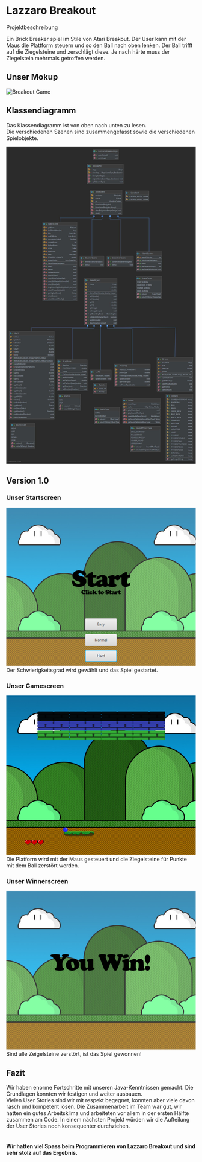 # Lazzaro Breakout

Projektbeschreibung

Ein Brick Breaker spiel im Stile von Atari Breakout. Der User kann mit der Maus die Plattform steuern und so den Ball nach oben lenken. Der Ball trifft auf die Ziegelsteine und zerschlägt diese. Je nach härte muss der Ziegelstein mehrmals getroffen werden.

## Unser Mokup

![Breakout Game](https://zetcode.com/img/gfx/javagames/breakout.png)

## Klassendiagramm

Das Klassendiagramm ist von oben nach unten zu lesen. <br> Die verschiedenen Szenen sind zusammengefasst sowie die verschiedenen Spielobjekte.

![KlassenDiagramm](README_Images/Klassendiagramm/Klassendiagramm.jpg)

## Version 1.0

### Unser Startscreen
![StartScreen](README_Images/StartScreen.png)
<br>Der Schwierigkeitsgrad wird gewählt und das Spiel gestartet.

### Unser Gamescreen
![GameScreen](README_Images/GameScreen.png)
<br>Die Platform wird mit der Maus gesteuert und die Ziegelsteine für Punkte mit dem Ball zerstört werden.

### Unser Winnerscreen
![WinnerScreen](README_Images/WinnerScreen.png)
<br>Sind alle Zeigelsteine zerstört, ist das Spiel gewonnen!


## Fazit
Wir haben enorme Fortschritte mit unseren Java-Kenntnissen gemacht. Die Grundlagen konnten wir festigen und weiter ausbauen. <br>
Vielen User Stories sind wir mit respekt begegnet, konnten aber viele davon rasch und kompetent lösen.
Die Zusammenarbeit im Team war gut, wir hatten ein gutes Arbeitsklima und arbeiteten vor allem in der ersten Hälfte zusammen am Code.
In einem nächsten Projekt würden wir die Aufteilung der User Stories noch konsequenter durchziehen. <br><br>
#### Wir hatten viel Spass beim Programmieren von Lazzaro Breakout und sind sehr stolz auf das Ergebnis.